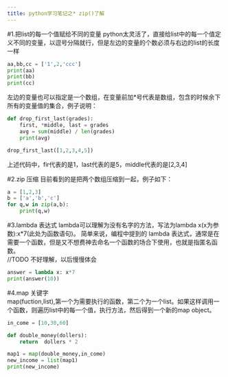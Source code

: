 ```yaml
---
title: python学习笔记之* zip()了解
---
```

#1.把list的每一个值赋给不同的变量
python太灵活了，直接给list中的每一个值定义不同的变量，以逗号分隔就行，但是左边的变量的个数必须与右边的list的长度一样
```python
aa,bb,cc = ['1',2,'ccc']
print(aa)
print(bb)
print(cc)
```
左边的变量也可以指定是一个数组，在变量前加*号代表是数组，包含的时候余下所有的变量值的集合，例子说明：
```python
def drop_first_last(grades):
    first, *middle, last = grades
    avg = sum(middle) / len(grades)
    print(avg)

drop_first_last([1,2,3,4,5])
```
上述代码中，fir代表的是1，last代表的是5，middle代表的是[2,3,4] 

#2.zip 压缩
目前看到的是把两个数组压缩到一起，例子如下：
```python
a = [1,2,3]
b = ['a','b','c']
for q,w in zip(a,b):
    print(q,w)

```

#3.lambda 表达式
lambda可以理解为没有名字的方法，写法为lambda x(x为参数):x*7(此处为函数语句)。
简单来说，编程中提到的 lambda 表达式，通常是在需要一个函数，但是又不想费神去命名一个函数的场合下使用，也就是指匿名函数。  
//TODO 不好理解，以后慢慢体会
```python
answer = lambda x: x*7
print(answer(10))
```

#4.map 关键字  
map(fuction,list),第一个为需要执行的函数，第二个为一个list。如果这样调用一个函数，则遍历list中的每一个值，执行方法，然后得到一个新的map object。
```python
in_come = [10,30,60]

def double_money(dollers):
    return  dollers * 2

map1 = map(double_money,in_come)
new_income = list(map1)
print(new_income)

```


  

  
